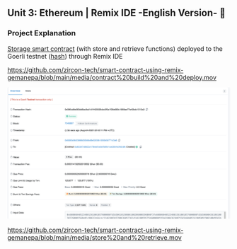 
## Unit 3: Ethereum | Remix IDE -English Version- 🚀

### Project Explanation
[Storage smart contract](https://github.com/zircon-tech/smart-contract-using-remix-gemanepa/blob/main/contracts/1_Storage.sol) (with store and retrieve functions) deployed to the Goerli testnet ([hash](https://goerli.etherscan.io/tx/0x086cd8e083dd6ac8cd1d1f420026cbc0f5a1f36e680c1968ae77a42bdc1513a3)) through Remix IDE

https://github.com/zircon-tech/smart-contract-using-remix-gemanepa/blob/main/media/contract%20build%20and%20deploy.mov

![](https://github.com/zircon-tech/smart-contract-using-remix-gemanepa/blob/main/media/contract%20deploy%20hash.png?raw=true)

https://github.com/zircon-tech/smart-contract-using-remix-gemanepa/blob/main/media/store%20and%20retrieve.mov
